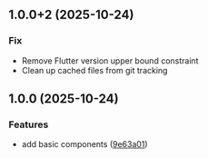 ## 1.0.0+2 (2025-10-24)

### Fix

* Remove Flutter version upper bound constraint
* Clean up cached files from git tracking

## 1.0.0 (2025-10-24)

### Features

* add basic components ([9e63a01](https://github.com/alpha-sow/flutter_cupertino/commit/9e63a01966d72e0136241bbc60f8de70f5697d02))
